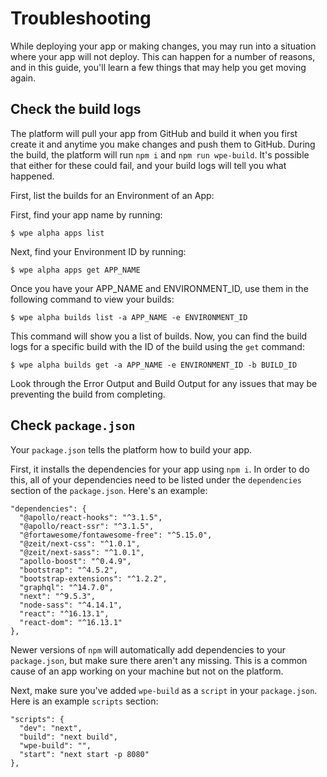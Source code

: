 # Troubleshooting

While deploying your app or making changes, you may run into a situation where your app will not deploy. This can happen for a number of reasons, and in this guide, you'll learn a few things that may help you get moving again.

## Check the build logs

The platform will pull your app from GitHub and build it when you first create it and anytime you make changes and push them to GitHub. During the build, the platform will run `npm i` and `npm run wpe-build`. It's possible that either for these could fail, and your build logs will tell you what happened.

First, list the builds for an Environment of an App:

First, find your app name by running:

```
$ wpe alpha apps list
```

Next, find your Environment ID by running:

```
$ wpe alpha apps get APP_NAME
```

Once you have your APP_NAME and ENVIRONMENT_ID, use them in the following command to view your builds:

```
$ wpe alpha builds list -a APP_NAME -e ENVIRONMENT_ID
```

This command will show you a list of builds. Now, you can find the build logs for a specific build with the ID of the build using the `get` command:

```
$ wpe alpha builds get -a APP_NAME -e ENVIRONMENT_ID -b BUILD_ID
```

Look through the Error Output and Build Output for any issues that may be preventing the build from completing.

## Check `package.json`

Your `package.json` tells the platform how to build your app.

First, it installs the dependencies for your app using `npm i`. In order to do this, all of your dependencies need to be listed under the `dependencies` section of the `package.json`. Here's an example:

```
"dependencies": {
  "@apollo/react-hooks": "^3.1.5",
  "@apollo/react-ssr": "^3.1.5",
  "@fortawesome/fontawesome-free": "^5.15.0",
  "@zeit/next-css": "^1.0.1",
  "@zeit/next-sass": "^1.0.1",
  "apollo-boost": "^0.4.9",
  "bootstrap": "^4.5.2",
  "bootstrap-extensions": "^1.2.2",
  "graphql": "^14.7.0",
  "next": "^9.5.3",
  "node-sass": "^4.14.1",
  "react": "^16.13.1",
  "react-dom": "^16.13.1"
},
```

Newer versions of `npm` will automatically add dependencies to your `package.json`, but make sure there aren't any missing. This is a common cause of an app working on your machine but not on the platform.

Next, make sure you've added `wpe-build` as a `script` in your `package.json`. Here is an example `scripts` section:

```
"scripts": {
  "dev": "next",
  "build": "next build",
  "wpe-build": "",
  "start": "next start -p 8080"
},
```

